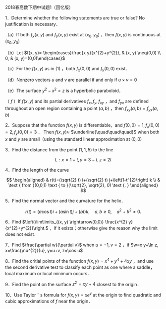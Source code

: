 2018春高数下期中试题1（回忆版）

1．Determine whether the following statements are true or false? No justification is necessary．

（a）If both $f_{x}(x, y)$ and $f_{y}(x, y)$ exist at $\left(x_{0}, y_{0}\right)$ ，then $f(x, y)$ is continuous at $\left(x_{0}, y_{0}\right)$

（b）Let $f(x, y)= \begin{cases}\frac{x y}{x^{2}+y^{2}}, & (x, y) \neq(0,0) \\ 0, & (x, y)=(0,0)\end{cases}$

（c）For the $f(x, y)$ as in $(1)$ ，both $f_{x}(0,0)$ and $f_{y}(0,0)$ exist．

（d）Nonzero vectors $u$ and $v$ are parallel if and only if $u \times v=0$

（e）The surface $y^{2}-x^{2}=z$ is a hyperbolic paraboloid．

（ $f$ ）If $f(x, y)$ and its partial derivatives $f_{x}, f_{y}, f_{x y}$ ，and $f_{y x}$ are defined throughout an open region containing a point $(a, b)$ ，then $f_{x y}(a, b)=f_{y x}(a, b)$

2．Suppose that the function $f(x, y)$ is differentiable，and $f(0,0)=1, f_{x}(0,0)=2, f_{y}(0,0)=3$ ． Then $f(x, y) \approx$ $\underline{\quad\quad\quad}$ when both $x$ and $y$ are small（using the standard linear approximation at $(0,0)$

3．Find the distance from the point $(1,1,5)$ to the line

$$
L: x=1+t, y=3-t, z=2t
$$

4．Find the length of the curve

$$
\begin{aligned}
& r(t)=(\sqrt{2} t) i+(\sqrt{2} t) j+\left(1-t^{2}\right) k \\
& \text { from }(0,0,1) \text { to }(\sqrt{2}, \sqrt{2}, 0) \text {. }
\end{aligned}
$$

5．Find the normal vector and the curvature for the helix．

$$
r(t)=(a \cos t) i+(a \sin t) j+(b t) k, \quad a, b \geqslant 0, \quad a^{2}+b^{2} \neq 0 .
$$

6．Find $\left(\lim\limits_{(x, y) \rightarrow(0,0)} \frac{x^{2} y}{x^{2}+y^{2}}\right.$ ，if it exists；otherwise give the reason why the limit does not exist．

7．Find $\frac{\partial w}{\partial v}$ when $u=-1, v=2$ ，if $w=x y+\ln z, x=\frac{\nu^{2}}{u}, y=u+v, z=\cos u$

8．Find the critial points of the function $f(x, y)=x^{4}+y^{4}+4 x y$ ，and use the second derivative test to classify each point as one where a saddle，local maximum or local minimum occurs．

9．Find the point on the surface $z^{2}=x y+4$ closest to the origin．

10．Use Taylor＇s formula for $f(x, y)=x e^{y}$ at the origin to find quadratic and cubic approximations of $f$ near the origin．

